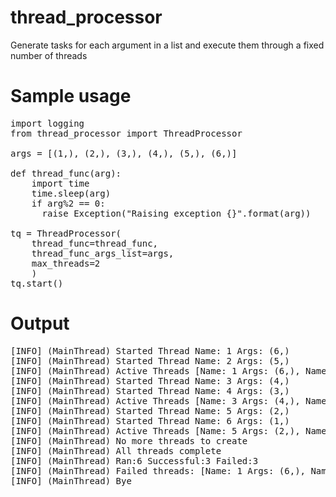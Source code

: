 # thread_processor
Generate tasks for each argument in a list and execute them through a fixed number of threads

# Sample usage

<pre>
import logging
from thread_processor import ThreadProcessor

args = [(1,), (2,), (3,), (4,), (5,), (6,)]

def thread_func(arg):
    import time
    time.sleep(arg)
    if arg%2 == 0:
      raise Exception("Raising exception {}".format(arg))

tq = ThreadProcessor(
    thread_func=thread_func,
    thread_func_args_list=args,
    max_threads=2
    )
tq.start()
</pre>

# Output
<pre>
[INFO] (MainThread) Started Thread Name: 1 Args: (6,)
[INFO] (MainThread) Started Thread Name: 2 Args: (5,)
[INFO] (MainThread) Active Threads [Name: 1 Args: (6,), Name: 2 Args: (5,)]
[INFO] (MainThread) Started Thread Name: 3 Args: (4,)
[INFO] (MainThread) Started Thread Name: 4 Args: (3,)
[INFO] (MainThread) Active Threads [Name: 3 Args: (4,), Name: 4 Args: (3,)]
[INFO] (MainThread) Started Thread Name: 5 Args: (2,)
[INFO] (MainThread) Started Thread Name: 6 Args: (1,)
[INFO] (MainThread) Active Threads [Name: 5 Args: (2,), Name: 6 Args: (1,)]
[INFO] (MainThread) No more threads to create
[INFO] (MainThread) All threads complete
[INFO] (MainThread) Ran:6 Successful:3 Failed:3
[INFO] (MainThread) Failed threads: [Name: 1 Args: (6,), Name: 3 Args: (4,), Name: 5 Args: (2,)]
[INFO] (MainThread) Bye
</pre>
